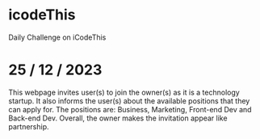 # icodeThis

Daily Challenge on iCodeThis

# 25 / 12 / 2023

This webpage invites user(s) to join the owner(s) as it is a technology startup. It also informs the user(s) about the available positions that they can apply for. The positions are: Business, Marketing, Front-end Dev and Back-end Dev. Overall, the owner makes the invitation appear like partnership.
